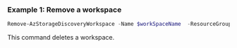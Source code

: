 ### Example 1: Remove a workspace
```powershell
Remove-AzStorageDiscoveryWorkspace -Name $workSpaceName  -ResourceGroupName $ResourceGroupName
```

This command deletes a workspace.


